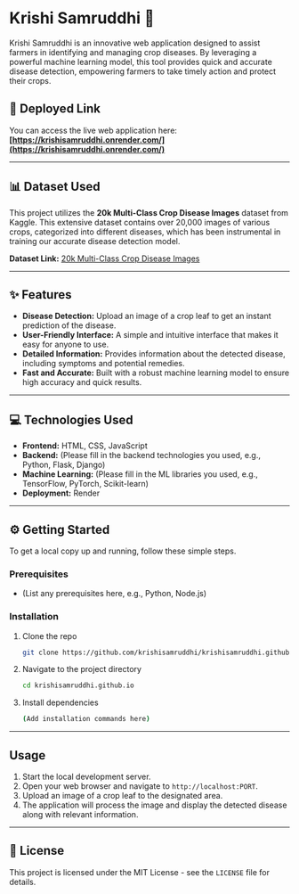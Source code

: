 # Krishi Samruddhi 🌾

Krishi Samruddhi is an innovative web application designed to assist farmers in identifying and managing crop diseases. By leveraging a powerful machine learning model, this tool provides quick and accurate disease detection, empowering farmers to take timely action and protect their crops.

## 🚀 Deployed Link

You can access the live web application here: **[https://krishisamruddhi.onrender.com/](https://krishisamruddhi.onrender.com/)**

-----

## 📊 Dataset Used

This project utilizes the **20k Multi-Class Crop Disease Images** dataset from Kaggle. This extensive dataset contains over 20,000 images of various crops, categorized into different diseases, which has been instrumental in training our accurate disease detection model.

**Dataset Link:** [20k Multi-Class Crop Disease Images](https://www.kaggle.com/datasets/jawadali1045/20k-multi-class-crop-disease-images/data)

-----

## ✨ Features

  * **Disease Detection:** Upload an image of a crop leaf to get an instant prediction of the disease.
  * **User-Friendly Interface:** A simple and intuitive interface that makes it easy for anyone to use.
  * **Detailed Information:** Provides information about the detected disease, including symptoms and potential remedies.
  * **Fast and Accurate:** Built with a robust machine learning model to ensure high accuracy and quick results.

-----

## 💻 Technologies Used

  * **Frontend:** HTML, CSS, JavaScript
  * **Backend:** (Please fill in the backend technologies you used, e.g., Python, Flask, Django)
  * **Machine Learning:** (Please fill in the ML libraries you used, e.g., TensorFlow, PyTorch, Scikit-learn)
  * **Deployment:** Render

-----

## ⚙️ Getting Started

To get a local copy up and running, follow these simple steps.

### Prerequisites

  * (List any prerequisites here, e.g., Python, Node.js)

### Installation

1.  Clone the repo
    ```sh
    git clone https://github.com/krishisamruddhi/krishisamruddhi.github.io.git
    ```
2.  Navigate to the project directory
    ```sh
    cd krishisamruddhi.github.io
    ```
3.  Install dependencies
    ```sh
    (Add installation commands here)
    ```

-----

## Usage

1.  Start the local development server.
2.  Open your web browser and navigate to `http://localhost:PORT`.
3.  Upload an image of a crop leaf to the designated area.
4.  The application will process the image and display the detected disease along with relevant information.

-----

## 📄 License

This project is licensed under the MIT License - see the `LICENSE` file for details.
